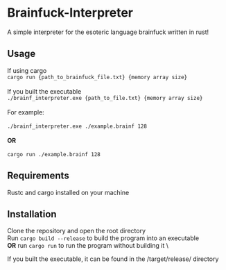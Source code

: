 # Brainfuck-Interpreter
A simple interpreter for the esoteric language brainfuck written in rust!

## Usage
If using cargo \
`cargo run {path_to_brainfuck_file.txt} {memory array size}`
\
\
If you built the executable
\
`./brainf_interpreter.exe {path_to_file.txt} {memory array size}`\
\
For example: \
\
`./brainf_interpreter.exe ./example.brainf 128` \
\
**OR**\
\
`cargo run ./example.brainf 128`

## Requirements
Rustc and cargo installed on your machine

## Installation
Clone the repository and open the root directory \
Run `cargo build --release` to build the program into an executable \
 **OR** run `cargo run` to run the program without building it \

If you built the executable, it can be found in the /target/release/ directory
